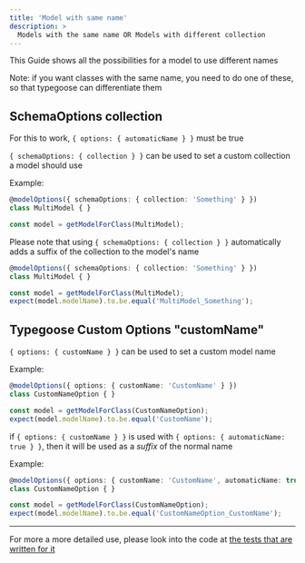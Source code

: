 ```yaml
---
title: 'Model with same name'
description: >
  Models with the same name OR Models with different collection
---
```


This Guide shows all the possibilities for a model to use different names

Note: if you want classes with the same name, you need to do one of these, so that typegoose can differentiate them

## SchemaOptions collection

For this to work, `{ options: { automaticName } }` must be true

`{ schemaOptions: { collection } }` can be used to set a custom collection a model should use

Example:

```ts
@modelOptions({ schemaOptions: { collection: 'Something' } })
class MultiModel { }

const model = getModelForClass(MultiModel);
```

Please note that using `{ schemaOptions: { collection } }` automatically adds a suffix of the collection to the model's name

```ts
@modelOptions({ schemaOptions: { collection: 'Something' } })
class MultiModel { }

const model = getModelForClass(MultiModel);
expect(model.modelName).to.be.equal('MultiModel_Something');
```

## Typegoose Custom Options "customName"

`{ options: { customName } }` can be used to set a custom model name

Example:

```ts
@modelOptions({ options: { customName: 'CustomName' } })
class CustomNameOption { }

const model = getModelForClass(CustomNameOption);
expect(model.modelName).to.be.equal('CustomName');
```

if `{ options: { customName } }` is used with `{ options: { automaticName: true } }`, then it will be used as a *suffix* of the normal name

Example:

```ts
@modelOptions({ options: { customName: 'CustomName', automaticName: true } })
class CustomNameOption { }

const model = getModelForClass(CustomNameOption);
expect(model.modelName).to.be.equal('CustomNameOption_CustomName');
```

---

For more a more detailed use, please look into the code at [the tests that are written for it](https://github.com/typegoose/typegoose/blob/r6/master/test/tests/customName.test.ts)

